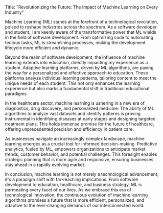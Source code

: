 Title: "Revolutionizing the Future: The Impact of Machine Learning on Every Industry"

Machine Learning (ML) stands at the forefront of a technological revolution, poised to reshape industries across the spectrum. As a software developer and student, I am keenly aware of the transformative power that ML wields in the field of software development. From optimizing code to automating tedious tasks, ML is streamlining processes, making the development lifecycle more efficient and dynamic.

Beyond the realm of software development, the influence of machine learning extends into education, directly impacting my experience as a student. Adaptive learning platforms, driven by ML algorithms, are paving the way for a personalized and effective approach to education. These platforms analyze individual learning patterns, tailoring content to meet the unique needs of each student. This not only enhances the learning experience but also marks a fundamental shift in traditional educational paradigms.

In the healthcare sector, machine learning is ushering in a new era of diagnostics, drug discovery, and personalized medicine. The ability of ML algorithms to analyze vast datasets and identify patterns is proving instrumental in identifying diseases at early stages and designing targeted treatment plans. This holds immense promise for the future of healthcare, offering unprecedented precision and efficiency in patient care.

As businesses navigate an increasingly complex landscape, machine learning emerges as a crucial tool for informed decision-making. Predictive analytics, fueled by ML, empowers organizations to anticipate market trends, customer behavior, and potential challenges. This foresight enables strategic planning that is more agile and responsive, ensuring businesses stay ahead in a rapidly evolving market.

In conclusion, machine learning is not merely a technological advancement; it's a paradigm shift with far-reaching implications. From software development to education, healthcare, and business strategy, ML is permeating every facet of our lives. As we embrace this era of technological innovation, the continuous evolution of machine learning algorithms promises a future that is more efficient, personalized, and adaptive to the ever-changing demands of our interconnected world.